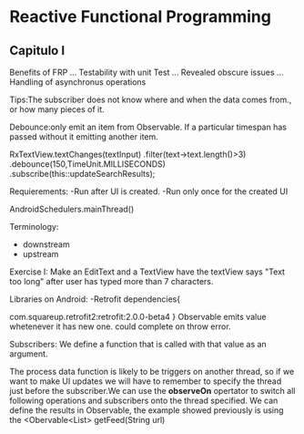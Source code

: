 # Reactive Functional Programming
## Capitulo I

Benefits of FRP
... Testability with unit Test
... Revealed obscure issues
... Handling of asynchronus operations

Tips:The subscriber does not know where and when the data comes from., or how many pieces of it.

Debounce:only emit an item from Observable. If a particular timespan has passed without it emitting another item.

RxTextView.textChanges(textInput)
.filter(text->text.length()>3)
.debounce(150,TimeUnit.MILLISECONDS)
.subscribe(this::updateSearchResults);

Requierements:
-Run after UI is created.
-Run only once for the created UI

AndroidSchedulers.mainThread()

Terminology:
- downstream
- upstream

Exercise I:
Make an EditText and a TextView have the textView says "Text too long" after user has typed more than 7 characters.

Libraries on Android:
-Retrofit
dependencies{


  com.squareup.retrofit2:retrofit:2.0.0-beta4
}
Observable emits value whetenever it has new one.
could complete on throw error.

Subscribers: We define a function that is called with that value as an argument.

The process data function is likely to be triggers on another thread, so if we want to make UI updates we will have to remember to specify the thread just before the subscriber.We can use the **observeOn** opertator to switch all following operations and subscribers onto the thread specified.
We can define the results in Observable, the example showed previously is using the <Obervable<List<Entry>> getFeed(String url)

